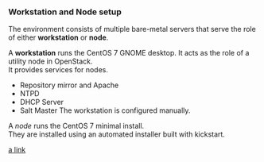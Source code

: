 ### Workstation and Node setup

The environment consists of multiple bare-metal servers 
that serve the role of either **workstation** or **node**.

A **workstation** runs the CentOS 7 GNOME desktop.
It acts as the role of a utility node in OpenStack.  
It provides services for nodes.
- Repository mirror and Apache
- NTPD
- DHCP Server
- Salt Master
The workstation is configured manually.

A *node* runs the CentOS 7 minimal install.  
They are installed using an automated installer built with kickstart.


[a link](setup.sh)
